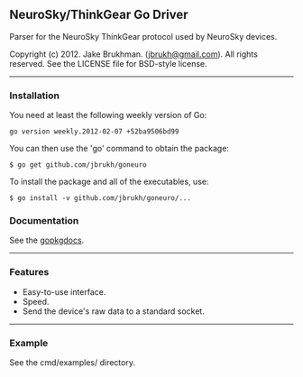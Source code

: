 ## NeuroSky/ThinkGear Go Driver

Parser for the NeuroSky ThinkGear protocol used by NeuroSky devices.

Copyright (c) 2012. Jake Brukhman. (jbrukh@gmail.com).
All rights reserved.  See the LICENSE file for BSD-style
license.

------------

### Installation

You need at least the following weekly version of Go:

    go version weekly.2012-02-07 +52ba9506bd99

You can then use the 'go' command to obtain the package:

    $ go get github.com/jbrukh/goneuro

To install the package and all of the executables, use:

    $ go install -v github.com/jbrukh/goneuro/...

### Documentation

See the [gopkgdocs](http://gopkgdoc.appspot.com/pkg/github.com/jbrukh/goneuro).

------------

### Features

* Easy-to-use interface.
* Speed.
* Send the device's raw data to a standard socket.

------------

### Example

See the cmd/examples/ directory.
